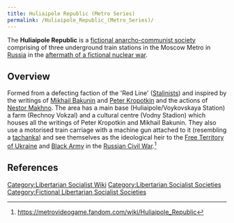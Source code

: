 ```yaml
---
title: Huliaipole Republic (Metro Series)
permalink: /Huliaipole_Republic_(Metro_Series)/
---
```


The **Huliaipole Republic** is a [fictional anarcho-communist
society](List_of_Libertarian_Socialist_Societies "wikilink") comprising
of three underground train stations in the Moscow Metro in
[Russia](Russia "wikilink") in the [aftermath of a fictional nuclear
war](Metro_Series "wikilink").

## Overview

Formed from a defecting faction of the 'Red Line'
([Stalinists](Marxist-Leninism "wikilink")) and inspired by the writings
of [Mikhail Bakunin](Mikhail_Bakunin "wikilink") and [Peter
Kropotkin](Peter_Kropotkin "wikilink") and the actions of [Nestor
Makhno](Nestor_Makhno "wikilink"). The area has a main base
(Huliaipole/Voykovskaya Station) a farm (Rechnoy Vokzal) and a cultural
centre (Vodny Stadion) which houses all the writings of Peter Kropotkin
and Mikhail Bakunin. They also use a motorised train carriage with a
machine gun attached to it (resembling a
[tachanka](tachanka "wikilink")) and see themselves as the ideological
heir to the [Free Territory of
Ukraine](Free_Territory_of_Ukraine "wikilink") and [Black
Army](Black_Army_(Ukraine) "wikilink") in the [Russian Civil
War](Russian_Civil_War "wikilink").[^1]

## References

<references />

[Category:Libertarian Socialist
Wiki](Category:Libertarian_Socialist_Wiki "wikilink")
[Category:Libertarian Socialist
Societies](Category:Libertarian_Socialist_Societies "wikilink")
[Category:Fictional Libertarian Socialist
Societies](Category:Fictional_Libertarian_Socialist_Societies "wikilink")

[^1]: <https://metrovideogame.fandom.com/wiki/Huliaipole_Republic>